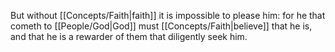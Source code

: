 But without [[Concepts/Faith\|faith]] it is impossible to please him: for he that cometh to [[People/God\|God]] must [[Concepts/Faith\|believe]] that he is, and that he is a rewarder of them that diligently seek him.

